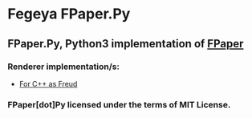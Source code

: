# Fegeya FPaper.Py
## FPaper.Py, Python3 implementation of [FPaper](https://github.com/ferhatgec/fpaper)

### Renderer implementation/s:
* [For C++ as Freud](https://github.com/ferhatgec/freud)

### FPaper[dot]Py licensed under the terms of MIT License.
